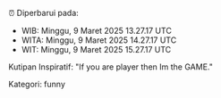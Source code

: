 ⏰ Diperbarui pada:
- WIB: Minggu, 9 Maret 2025 13.27.17 UTC
- WITA: Minggu, 9 Maret 2025 14.27.17 UTC
- WIT: Minggu, 9 Maret 2025 15.27.17 UTC

Kutipan Inspiratif:
"If you are player then Im the GAME."


Kategori: funny

